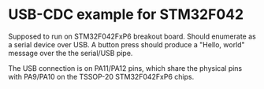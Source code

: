 # USB-CDC example for STM32F042

Supposed to run on STM32F042FxP6 breakout board. Should enumerate as a serial device over USB. A button press should produce a "Hello, world" message over the the serial/USB pipe.

The USB connection is on PA11/PA12 pins, which share the physical pins with PA9/PA10 on the TSSOP-20 STM32F042FxP6 chips.
